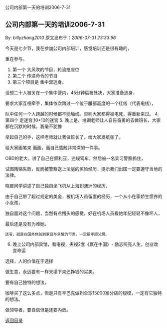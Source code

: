 公司内部第一天的培训2006-7-31
## 公司内部第一天的培训2006-7-31

By: *billyzhang2010* 原文发布于：*2006-07-31 23:33:56*

  今天是七夕节，我在参加公司内部培训，感觉培训还是很有趣的，

重在参与。 

1. 第一个 大风吹的节目，轮流抢座位
2. 第二个 传递命令的节目
3. 第三个项目是  集中营逃身。

  设想二十人被关在一个集中营内，45分钟后被处决，大家准备逃身，

  要求大家互相牵手，集体依次跨过一个位于腰部高度的一个红线（代表电线），

  队中任何一个人跨越的时候都不能触线。否则大家都得被电死，得重新来过。
4. 第四个 走迷宫,10*10的迷宫
5. 晚上是，培训老师让人自告奋勇的去做班长，大家都在沉默的时候，我毫不犹豫

举起自己的手，这样老师就让我做班长了。给大家发纸张了。

给大家画笔来 画画，画自己感触非常深的一件事。

 OBD的老大，讲了自己在叙利亚，违规驾车，然后被一名实习警察抓住，

 试图贿赂失败，反而被警察送上法庭的惊险经历，提示我们出国一定要遵守当地的法律。

 

 晓晨同学讲述了自己独自坐飞机从上海到澳洲的经历，

 由于自己带了超过规定的美金，被机场人员留置的经历，一个从小在家娇生惯养的小女孩，

 独自面对这个问题，当然有点懵头的感觉，好在机场人员看她年纪轻轻不像坏人，

 最后还是没有为难她。

    还有，就是在国外体验到家庭与亲情的可贵。一定要孝顺父母。

   
6. 晚上公司内部宾馆，看电视，央视2套《赢在中国》- 励志照亮人生，创业改变命运

选择，人的价值在于选择

做生意，永远要有一样天塌下来还挣钱的买卖。

要有自己独特的想法，

  咖啡买了这么多点，但是只有辛巴克做到全球15000家分店的规模，一定有它独特的想法。

 做领导者，要自信但是还要内敛。

[返回目录](index.html)
